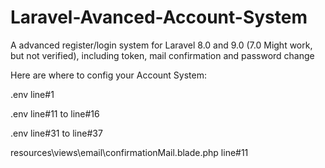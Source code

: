 # Laravel-Avanced-Account-System
A advanced register/login system for Laravel 8.0 and 9.0 (7.0 Might work, but not verified), including token, mail confirmation and password change

Here are where to config your Account System:

.env line#1

.env line#11 to line#16

.env line#31 to line#37

resources\views\email\confirmationMail.blade.php line#11
